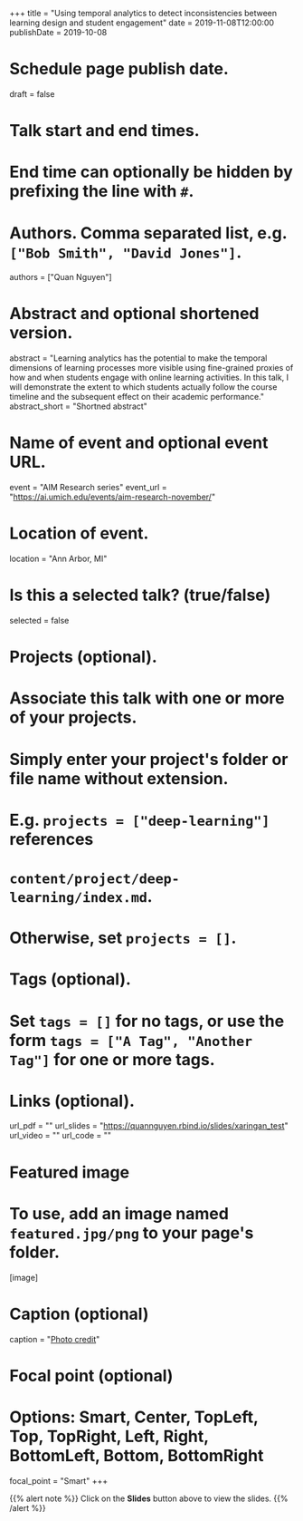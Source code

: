 +++
title = "Using temporal analytics to detect inconsistencies between learning design and student engagement"
date = 2019-11-08T12:00:00
publishDate = 2019-10-08
# Schedule page publish date.
draft = false

# Talk start and end times.
#   End time can optionally be hidden by prefixing the line with `#`.


# Authors. Comma separated list, e.g. `["Bob Smith", "David Jones"]`.
authors = ["Quan Nguyen"]

# Abstract and optional shortened version.
abstract = "Learning analytics has the potential to make the temporal dimensions of learning processes more visible using fine-grained proxies of how and when students engage with online learning activities. In this talk, I will demonstrate the extent to which students actually follow the course timeline and the subsequent effect on their academic performance."
abstract_short = "Shortned abstract"

# Name of event and optional event URL.
event = "AIM Research series"
event_url = "https://ai.umich.edu/events/aim-research-november/"

# Location of event.
location = "Ann Arbor, MI"

# Is this a selected talk? (true/false)
selected = false

# Projects (optional).
#   Associate this talk with one or more of your projects.
#   Simply enter your project's folder or file name without extension.
#   E.g. `projects = ["deep-learning"]` references 
#   `content/project/deep-learning/index.md`.
#   Otherwise, set `projects = []`.

# Tags (optional).
#   Set `tags = []` for no tags, or use the form `tags = ["A Tag", "Another Tag"]` for one or more tags.

# Links (optional).
url_pdf = ""
url_slides = "https://quannguyen.rbind.io/slides/xaringan_test"
url_video = ""
url_code = ""


# Featured image
# To use, add an image named `featured.jpg/png` to your page's folder. 
[image]
  # Caption (optional)
  caption = "[Photo credit](https://pixabay.com/illustrations/mosaic-color-colorful-structure-758754/)"

  # Focal point (optional)
  # Options: Smart, Center, TopLeft, Top, TopRight, Left, Right, BottomLeft, Bottom, BottomRight
  focal_point = "Smart"
+++

{{% alert note %}}
Click on the **Slides** button above to view the slides.
{{% /alert %}}
